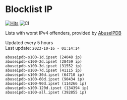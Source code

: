 # Blocklist IP

[![Hits](https://hits.seeyoufarm.com/api/count/incr/badge.svg?url=https%3A%2F%2Fgithub.com%2Fborestad%2Fblocklist-ip%2F&count_bg=%2379C83D&title_bg=%23555555&icon=&icon_color=%23E7E7E7&title=hits&edge_flat=false)](https://hits.seeyoufarm.com)  ![CI](https://img.shields.io/github/workflow/status/borestad/blocklist-ip/CI?style=flat-square)

Lists with worst IPv4 offenders, provided by [AbuseIPDB](https://www.abuseipdb.com/)

<!-- FOOTER-PLACEHOLDER -->
Updated every 5 hours<br>
Last update: `2023-10-16 - 01:14:14`
```
abuseipdb-s100-1d.ipset (24048 ip)
abuseipdb-s100-2d.ipset (28459 ip)
abuseipdb-s100-3d.ipset (31552 ip)
abuseipdb-s100-7d.ipset (41115 ip)
abuseipdb-s100-30d.ipset (64710 ip)
abuseipdb-s100-60d.ipset (90434 ip)
abuseipdb-s100-90d.ipset (114266 ip)
abuseipdb-s100-120d.ipset (134394 ip)
abuseipdb-s100-all.ipset (392855 ip)
```
